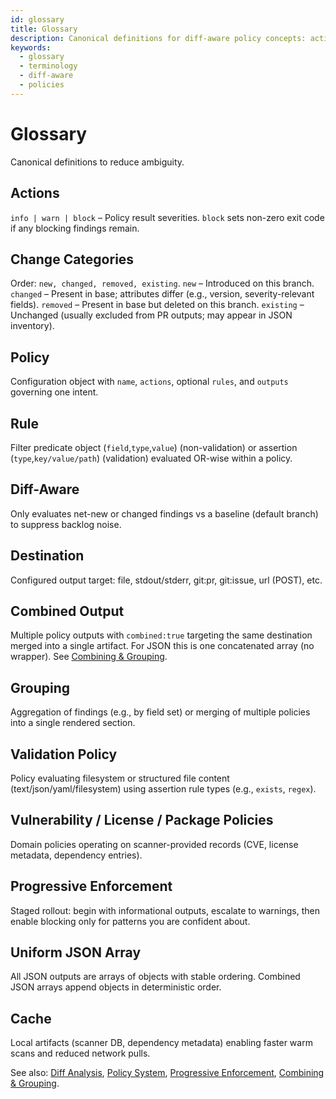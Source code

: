 ```yaml
---
id: glossary
title: Glossary
description: Canonical definitions for diff-aware policy concepts: actions, change categories, combined outputs, grouping, progressive enforcement.
keywords:
  - glossary
  - terminology
  - diff-aware
  - policies
---
```

<!-- filepath: /Users/tambet/Documents/GitHub/codeward-io/docs/docs/concepts/glossary.md -->
# Glossary

Canonical definitions to reduce ambiguity.

## Actions
`info | warn | block` – Policy result severities. `block` sets non-zero exit code if any blocking findings remain.

## Change Categories
Order: `new, changed, removed, existing`.
`new` – Introduced on this branch.
`changed` – Present in base; attributes differ (e.g., version, severity-relevant fields).
`removed` – Present in base but deleted on this branch.
`existing` – Unchanged (usually excluded from PR outputs; may appear in JSON inventory).

## Policy
Configuration object with `name`, `actions`, optional `rules`, and `outputs` governing one intent.

## Rule
Filter predicate object (`field`,`type`,`value`) (non-validation) or assertion (`type`,`key/value/path`) (validation) evaluated OR-wise within a policy.

## Diff-Aware
Only evaluates net-new or changed findings vs a baseline (default branch) to suppress backlog noise.

## Destination
Configured output target: file, stdout/stderr, git:pr, git:issue, url (POST), etc.

## Combined Output
Multiple policy outputs with `combined:true` targeting the same destination merged into a single artifact. For JSON this is one concatenated array (no wrapper). See [Combining & Grouping](../output/combining-grouping.md).

## Grouping
Aggregation of findings (e.g., by field set) or merging of multiple policies into a single rendered section.

## Validation Policy
Policy evaluating filesystem or structured file content (text/json/yaml/filesystem) using assertion rule types (e.g., `exists`, `regex`).

## Vulnerability / License / Package Policies
Domain policies operating on scanner-provided records (CVE, license metadata, dependency entries).

## Progressive Enforcement
Staged rollout: begin with informational outputs, escalate to warnings, then enable blocking only for patterns you are confident about.

## Uniform JSON Array
All JSON outputs are arrays of objects with stable ordering. Combined JSON arrays append objects in deterministic order.

## Cache
Local artifacts (scanner DB, dependency metadata) enabling faster warm scans and reduced network pulls.

See also: [Diff Analysis](diff-analysis.md), [Policy System](policy-system.md), [Progressive Enforcement](../operations/progressive-enforcement.md), [Combining & Grouping](../output/combining-grouping.md).
